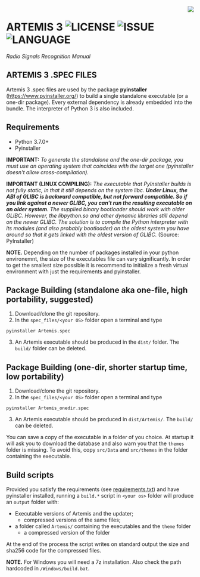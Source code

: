 <img src="../documentation/ArtemisLogoSmall.png" align="right" />

# ARTEMIS 3 ![LICENSE](https://img.shields.io/github/license/AresValley/Artemis.svg?style=flat-square) ![ISSUE](https://img.shields.io/github/issues/AresValley/Artemis.svg?style=flat-square) ![LANGUAGE](https://img.shields.io/github/languages/top/AresValley/Artemis.svg?style=flat-square)

*Radio Signals Recognition Manual*

## ARTEMIS 3 .SPEC FILES

Artemis 3 .spec files are used by the package **pyinstaller** (https://www.pyinstaller.org/) to build a single standalone executable (or a one-dir package). Every external dependency is already embedded into the bundle. The interpreter of Python 3 is also included.

## Requirements
- Python 3.7.0+
- Pyinstaller

**IMPORTANT:** *To generate the standalone and the one-dir package, you must use an operating system that coincides with the target one (pyinstaller doesn't allow cross-compilation).* 

**IMPORTANT (LINUX COMPILING):** *The executable that PyInstaller builds is not fully static, in that it still depends on the system libc. **Under Linux, the ABI of GLIBC is backward compatible, but not forward compatible. So if you link against a newer GLIBC, you can't run the resulting executable on an older system**. The supplied binary bootloader should work with older GLIBC. However, the libpython.so and other dynamic libraries still depend on the newer GLIBC. The solution is to compile the Python interpreter with its modules (and also probably bootloader) on the oldest system you have around so that it gets linked with the oldest version of GLIBC.* (Source: PyInstaller)

**NOTE.** Depending on the number of packages installed in your python environemnt, the size of the executables file can vary significantly. In order to get the smallest size possible it is recommend to initialize a fresh virtual environment with just the requirements and pyinstaller.

## Package Building (standalone aka one-file, high portability, **suggested**)
1. Download/clone the git repository.
2. In the `spec_files/<your OS>` folder open a terminal and type
```
pyinstaller Artemis.spec
```
3. An Artemis executable should be produced in the `dist/` folder. The `build/` folder
   can be deleted.

## Package Building (one-dir, shorter startup time, low portability)
1. Download/clone the git repository.
2. In the `spec_files/<your OS>` folder open a terminal and type
```
pyinstaller Artemis_onedir.spec
```
3. An Artemis executable should be produced in  `dist/Artemis/`. The `build/` can
   be deleted.


You can save a copy of the executable in a folder of you choice. At startup it will ask you to download the database and also warn you that the `themes` folder is missing. To avoid this, copy `src/Data` and `src/themes` in the folder containing the executable.

## Build scripts
Provided you satisfy the requirements (see [requirements.txt](../requirements/requirements.txt)) and have pyinstaller installed, running a `build.*` script in `<your os>` folder will produce an `output` folder with:

- Executable versions of Artemis and the updater;
  - compressed versions of the same files;
- a folder called `Artemis/` containing the executables and the `theme` folder
  - a compressed version of the folder

At the end of the process the script writes on standard output the size and sha256 code for the compressed files.

**NOTE.** For Windows you will need a 7z installation. Also check the path hardcoded in `/Windows/build.bat`.